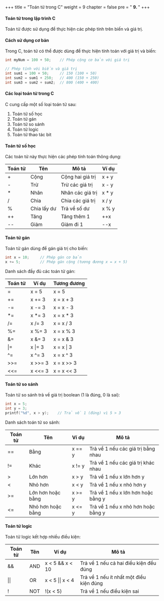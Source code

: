 +++
title = "Toán tử trong C"
weight = 9
chapter = false
pre = " <b> 9. </b> "
+++

#### Toán tử trong lập trình C

Toán tử được sử dụng để thực hiện các phép tính trên biến và giá trị.

#### Cách sử dụng cơ bản

Trong C, toán tử có thể được dùng để thực hiện tính toán với giá trị và biến:

```c
int myNum = 100 + 50;    // Phép cộng cơ bản với giá trị

// Phép tính với biến và giá trị 
int sum1 = 100 + 50;     // 150 (100 + 50)
int sum2 = sum1 + 250;   // 400 (150 + 250)
int sum3 = sum2 + sum2;  // 800 (400 + 400)
```

#### Các loại toán tử trong C

C cung cấp một số loại toán tử sau:

1. Toán tử số học
2. Toán tử gán
3. Toán tử so sánh
4. Toán tử logic
5. Toán tử thao tác bit

#### Toán tử số học

Các toán tử này thực hiện các phép tính toán thông dụng:

| Toán tử | Tên | Mô tả | Ví dụ |
|----------|------|-------------|----------|
| + | Cộng | Cộng hai giá trị | x + y |
| - | Trừ | Trừ các giá trị | x - y |
| * | Nhân | Nhân các giá trị | x * y |
| / | Chia | Chia các giá trị | x / y |
| % | Chia lấy dư | Trả về số dư | x % y |
| ++ | Tăng | Tăng thêm 1 | ++x |
| -- | Giảm | Giảm đi 1 | --x |

#### Toán tử gán

Toán tử gán dùng để gán giá trị cho biến:

```c
int x = 10;     // Phép gán cơ bản
x += 5;         // Phép gán cộng (tương đương x = x + 5)
```

Danh sách đầy đủ các toán tử gán:

| Toán tử | Ví dụ | Tương đương |
|----------|----------|------------|
| = | x = 5 | x = 5 |
| += | x += 3 | x = x + 3 |
| -= | x -= 3 | x = x - 3 |
| *= | x *= 3 | x = x * 3 |
| /= | x /= 3 | x = x / 3 |
| %= | x %= 3 | x = x % 3 |
| &= | x &= 3 | x = x & 3 |
| \|= | x \|= 3 | x = x \| 3 |
| ^= | x ^= 3 | x = x ^ 3 |
| >>= | x >>= 3 | x = x >> 3 |
| <<= | x <<= 3 | x = x << 3 |

#### Toán tử so sánh

Toán tử so sánh trả về giá trị boolean (1 là đúng, 0 là sai):

```c
int x = 5;
int y = 3;
printf("%d", x > y);    // Trả về 1 (đúng) vì 5 > 3
```

Danh sách toán tử so sánh:

| Toán tử | Tên | Ví dụ | Mô tả |
|----------|------|---------|-------------|
| == | Bằng | x == y | Trả về 1 nếu các giá trị bằng nhau |
| != | Khác | x != y | Trả về 1 nếu các giá trị khác nhau |
| > | Lớn hơn | x > y | Trả về 1 nếu x lớn hơn y |
| < | Nhỏ hơn | x < y | Trả về 1 nếu x nhỏ hơn y |
| >= | Lớn hơn hoặc bằng | x >= y | Trả về 1 nếu x lớn hơn hoặc bằng y |
| <= | Nhỏ hơn hoặc bằng | x <= y | Trả về 1 nếu x nhỏ hơn hoặc bằng y |

#### Toán tử logic

Toán tử logic kết hợp nhiều điều kiện:

| Toán tử | Tên | Ví dụ | Mô tả |
|----------|------|---------|-------------|
| && | AND | x < 5 && x < 10 | Trả về 1 nếu cả hai điều kiện đều đúng |
| \|\| | OR | x < 5 \|\| x < 4 | Trả về 1 nếu ít nhất một điều kiện đúng |
| ! | NOT | !(x < 5) | Trả về 1 nếu điều kiện sai |
